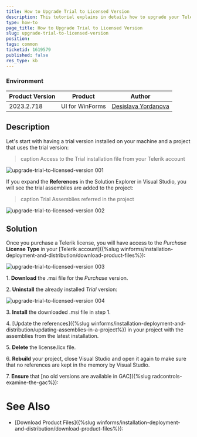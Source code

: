 ```yaml
---
title: How to Upgrade Trial to Licensed Version
description: This tutorial explains in details how to upgrade your Telerik trial to a licensed version.
type: how-to
page_title: How to Upgrade Trial to Licensed Version
slug: upgrade-trial-to-licensed-version
position: 
tags: common
ticketid: 1619579
published: false
res_type: kb
---
```


### Environment
 
|Product Version|Product|Author|
|----|----|----|
|2023.2.718|UI for WinForms|[Desislava Yordanova](https://www.telerik.com/blogs/author/desislava-yordanova)|
 
## Description


Let's start with having a trial version installed on your machine and a project that uses the trial version:

>caption Access to the Trial installation file from your Telerik account

![upgrade-trial-to-licensed-version 001](images/upgrade-trial-to-licensed-version001.png)

If you expand the **References** in the Solution Explorer in Visual Studio, you will see the trial assemblies are added to the project:

>caption Trial Assemblies referred in the project

![upgrade-trial-to-licensed-version 002](images/upgrade-trial-to-licensed-version002.png)

## Solution

Once you purchase a Telerik license, you will have access to the *Purchase* **License Type** in your [Telerik account]({%slug winforms/installation-deployment-and-distribution/download-product-files%}):

![upgrade-trial-to-licensed-version 003](images/upgrade-trial-to-licensed-version003.png)

1\. **Download** the .msi file for the *Purchase* version.

2\. **Uninstall** the already installed *Trial* version:

![upgrade-trial-to-licensed-version 004](images/upgrade-trial-to-licensed-version004.png)

3\. **Install** the downloaded .msi file in step 1.

4\. [Update the references]({%slug winforms/installation-deployment-and-distribution/updating-assemblies-in-a-project%}) in your project with the assemblies from the latest installation.

5\. **Delete** the license.licx file. 

6\. **Rebuild** your project, close Visual Studio and open it again to make sure that no references are kept in the memory by Visual Studio. 

7\. **Ensure** that [no old versions are available in GAC]({%slug radcontrols-examine-the-gac%}): 

# See Also

* [Download Product Files]({%slug winforms/installation-deployment-and-distribution/download-product-files%}):


